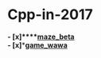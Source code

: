 # Cpp-in-2017
**- [x]****[maze_beta](https://github.com/OrionPaxxx/C-in-2017/blob/master/game_maze/maze_beta.cpp)**    
**- [x]*****[game_wawa](https://github.com/OrionPaxxx/C-in-2017/tree/master/game_wawa)**
